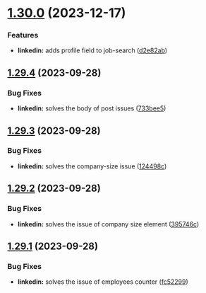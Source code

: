 # [1.30.0](https://github.com/ghorbani-mohammad/Social-Networks-Crawler/compare/v1.29.4...v1.30.0) (2023-12-17)


### Features

* **linkedin:** adds profile field to job-search ([d2e82ab](https://github.com/ghorbani-mohammad/Social-Networks-Crawler/commit/d2e82aba20531fa41d8a93ced783ca8da30cc852))



## [1.29.4](https://github.com/ghorbani-mohammad/Social-Networks-Crawler/compare/v1.29.3...v1.29.4) (2023-09-28)


### Bug Fixes

* **linkedin:** solves the body of post issues ([733bee5](https://github.com/ghorbani-mohammad/Social-Networks-Crawler/commit/733bee5dc5d24c903ce6c6a32cd8b9d9461d4398))



## [1.29.3](https://github.com/ghorbani-mohammad/Social-Networks-Crawler/compare/v1.29.2...v1.29.3) (2023-09-28)


### Bug Fixes

* **linkedin:** solves the company-size issue ([124498c](https://github.com/ghorbani-mohammad/Social-Networks-Crawler/commit/124498cda69343d6dcd712ab57b2667b61fdf44d))



## [1.29.2](https://github.com/ghorbani-mohammad/Social-Networks-Crawler/compare/v1.29.1...v1.29.2) (2023-09-28)


### Bug Fixes

* **linkedin:** solves the issue of company size element ([395746c](https://github.com/ghorbani-mohammad/Social-Networks-Crawler/commit/395746ca35de68354ad4549227afddb722c32bf8))



## [1.29.1](https://github.com/ghorbani-mohammad/Social-Networks-Crawler/compare/v1.29.0...v1.29.1) (2023-09-28)


### Bug Fixes

* **linkedin:** solves the issue of employees counter ([fc52299](https://github.com/ghorbani-mohammad/Social-Networks-Crawler/commit/fc5229921934851ae6657f534e51fcf6cc5a8bf6))



